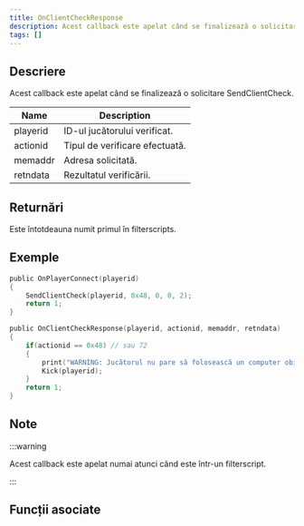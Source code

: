 ```yaml
---
title: OnClientCheckResponse
description: Acest callback este apelat când se finalizează o solicitare SendClientCheck
tags: []
---
```


## Descriere

Acest callback este apelat când se finalizează o solicitare SendClientCheck.

| Name          | Description                       |
| ------------- | --------------------------------- |
| playerid      | ID-ul jucătorului verificat.      |
| actionid      | Tipul de verificare efectuată.    |
| memaddr       | Adresa solicitată.                |
| retndata      | Rezultatul verificării.           |

## Returnări

Este întotdeauna numit primul în filterscripts.

## Exemple

```c
public OnPlayerConnect(playerid)
{
    SendClientCheck(playerid, 0x48, 0, 0, 2);
    return 1;
}

public OnClientCheckResponse(playerid, actionid, memaddr, retndata)
{
    if(actionid == 0x48) // sau 72
    {
        print("WARNING: Jucătorul nu pare să folosească un computer obișnuit!");
        Kick(playerid);
    }
    return 1;
}
```

## Note

:::warning

Acest callback este apelat numai atunci când este într-un filterscript.

:::

## Funcții asociate

